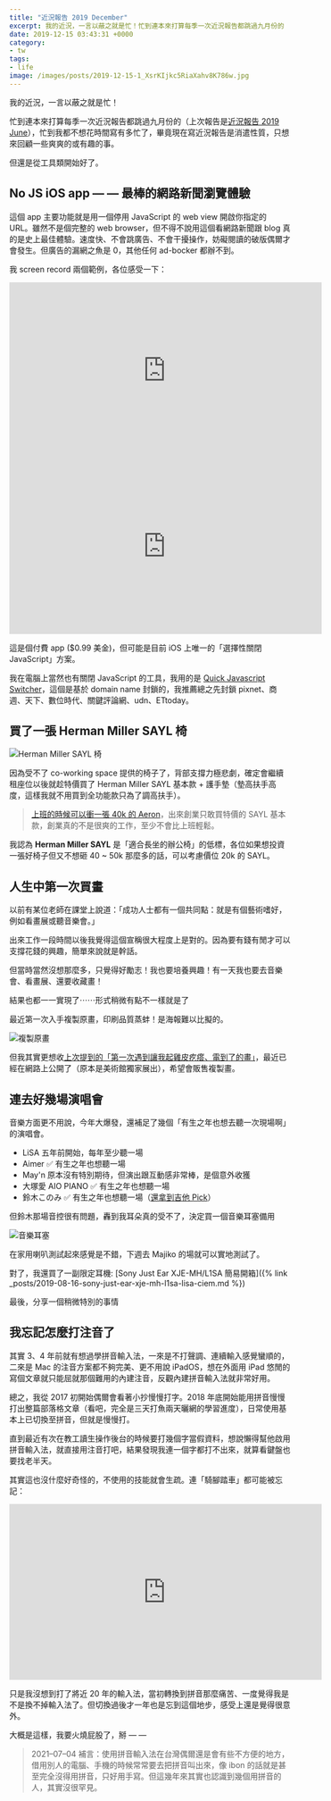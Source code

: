 ```yaml
---
title: "近況報告 2019 December"
excerpt: 我的近況，一言以蔽之就是忙！忙到連本來打算每季一次近況報告都跳過九月份的
date: 2019-12-15 03:43:31 +0000
category:
- tw
tags:
- life
image: /images/posts/2019-12-15-1_XsrKIjkc5RiaXahv8K786w.jpg
---
```


我的近況，一言以蔽之就是忙！

忙到連本來打算每季一次近況報告都跳過九月份的（上次報告是[近況報告 2019 June](https://medium.com/@ascendbruce/diary-2019-june-2fbe42973776)），忙到我都不想花時間寫有多忙了，畢竟現在寫近況報告是消遣性質，只想來回顧一些爽爽的或有趣的事。

但還是從工具類開始好了。

## No JS iOS app — — 最棒的網路新聞瀏覽體驗

這個 app 主要功能就是用一個停用 JavaScript 的 web view 開啟你指定的 URL。雖然不是個完整的 web browser，但不得不說用這個看網路新聞跟 blog 真的是史上最佳體驗。速度快、不會跳廣告、不會干擾操作，妨礙閱讀的破版偶爾才會發生。但廣告的漏網之魚是 0，其他任何 ad-bocker 都辦不到。

我 screen record 兩個範例，各位感受一下：

<iframe width="560" height="315" src="https://www.youtube.com/embed/98bPoW7r2NI?si=u7ZaHPhRpWw4UElB" title="YouTube video player" frameborder="0" allow="accelerometer; autoplay; clipboard-write; encrypted-media; gyroscope; picture-in-picture; web-share" referrerpolicy="strict-origin-when-cross-origin" allowfullscreen></iframe>

<iframe width="560" height="315" src="https://www.youtube.com/embed/DfF-QmCSlC8?si=fu87xzzCsLda5yHQ" title="YouTube video player" frameborder="0" allow="accelerometer; autoplay; clipboard-write; encrypted-media; gyroscope; picture-in-picture; web-share" referrerpolicy="strict-origin-when-cross-origin" allowfullscreen></iframe>

這是個付費 app ($0.99 美金)，但可能是目前 iOS 上唯一的「選擇性關閉 JavaScript」方案。

我在電腦上當然也有關閉 JavaScript 的工具，我用的是 [Quick Javascript Switcher](https://chrome.google.com/webstore/detail/quick-javascript-switcher/geddoclleiomckbhadiaipdggiiccfje?hl=zh-TW)，這個是基於 domain name 封鎖的，我推薦總之先封鎖 pixnet、商週、天下、數位時代、關鍵評論網、udn、ETtoday。

## 買了一張 Herman Miller SAYL 椅

![Herman Miller SAYL 椅](/images/posts/2019-12-15-1_XsrKIjkc5RiaXahv8K786w.jpg)

因為受不了 co-working space 提供的椅子了，背部支撐力極悲劇，確定會繼續租座位以後就趁特價買了 Herman Miller SAYL 基本款 + 護手墊（墊高扶手高度，這樣我就不用買到全功能款只為了調高扶手）。

> [上班的時候可以衝一張 40k 的 Aeron](https://toyroom.bruceli.net/tw/2014/07/04/how-herman-miller-aeron-chair-affects-productivity.html)，出來創業只敢買特價的 SAYL 基本款，創業真的不是很爽的工作，至少不會比上班輕鬆。

我認為 **Herman Miller SAYL** 是「適合長坐的辦公椅」的低標，各位如果想投資一張好椅子但又不想砸 40 ~ 50k 那麼多的話，可以考慮價位 20k 的 SAYL。

## 人生中第一次買畫

以前有某位老師在課堂上說道：「成功人士都有一個共同點：就是有個藝術嗜好，例如看畫展或聽音樂會。」

出來工作一段時間以後我覺得這個宣稱很大程度上是對的。因為要有錢有閒才可以支撐花錢的興趣，簡單來說就是幹話。

但當時當然沒想那麼多，只覺得好勵志！我也要培養興趣！有一天我也要去音樂會、看畫展、還要收藏畫！

結果也都一一實現了⋯⋯形式稍微有點不一樣就是了

最近第一次入手複製原畫，印刷品質蒸蚌！是海報難以比擬的。

![複製原畫](/images/posts/2019-12-15-1_1Yn6602siQpa1bR4pcprGg.jpg)

但我其實更想收[上次提到的「第一次遇到讓我起雞皮疙瘩、電到了的畫」](https://medium.com/@ascendbruce/japan-trip-2019-1bd3fa90d064)，最近已經在網路上公開了（原本是美術館獨家展出），希望會販售複製畫。

## 連去好幾場演唱會

音樂方面更不用說，今年大爆發，還補足了幾個「有生之年也想去聽一次現場啊」的演唱會。

- LiSA
  五年前開始，每年至少聽一場
- Aimer
  ✅ 有生之年也想聽一場
- May'n
  原本沒有特別期待，但演出跟互動感非常棒，是個意外收獲
- 大塚愛 AIO PIANO
  ✅ 有生之年也想聽一場
- 鈴木このみ
  ✅ 有生之年也想聽一場（[還拿到吉他 Pick](https://www.facebook.com/ascendbruce/posts/3468004846544807)）

但鈴木那場音控很有問題，轟到我耳朵真的受不了，決定買一個音樂耳塞備用

![音樂耳塞](/images/posts/2019-12-15-1_zjWVAwNxvAOmFgWChFidcQ.jpg)

在家用喇叭測試起來感覺是不錯，下週去 Majiko 的場就可以實地測試了。

對了，我還買了一副限定耳機: [Sony Just Ear XJE-MH/L1SA 簡易開箱]({% link _posts/2019-08-16-sony-just-ear-xje-mh-l1sa-lisa-ciem.md %})

最後，分享一個稍微特別的事情

## 我忘記怎麼打注音了

其實 3、4 年前就有想過學拼音輸入法，一來是不打聲調、連續輸入感覺蠻順的，二來是 Mac 的注音方案都不夠完美、更不用說 iPadOS，想在外面用 iPad 悠閒的寫個文章就只能屈就那個難用的內建注音，反觀內建拼音輸入法就非常好用。

總之，我從 2017 初開始偶爾會看著小抄慢慢打字。2018 年底開始能用拼音慢慢打出整篇部落格文章（看吧，完全是三天打魚兩天曬網的學習進度），日常使用基本上已切換至拼音，但就是慢慢打。

直到最近有次在教工讀生操作後台的時候要打幾個字當假資料，想說懶得幫他啟用拼音輸入法，就直接用注音打吧，結果發現我連一個字都打不出來，就算看鍵盤也要找老半天。

其實這也沒什麼好奇怪的，不使用的技能就會生疏。連「騎腳踏車」都可能被忘記：

<iframe width="560" height="315" src="https://www.youtube.com/embed/MFzDaBzBlL0?si=E7pluULCBu1K73Vs" title="YouTube video player" frameborder="0" allow="accelerometer; autoplay; clipboard-write; encrypted-media; gyroscope; picture-in-picture; web-share" referrerpolicy="strict-origin-when-cross-origin" allowfullscreen></iframe>

只是我沒想到打了將近 20 年的輸入法，當初轉換到拼音那麼痛苦、一度覺得我是不是換不掉輸入法了。但切換過後才一年也是忘到這個地步，感受上還是覺得很意外。

大概是這樣，我要火燒屁股了，掰 — —

> 2021–07–04 補言：使用拼音輸入法在台灣偶爾還是會有些不方便的地方，借用別人的電腦、手機的時候常常要去把拼音叫出來，像 ibon 的話就是甚至完全沒得用拼音，只好用手寫。但這幾年來其實也認識到幾個用拼音的人，其實沒很罕見。
